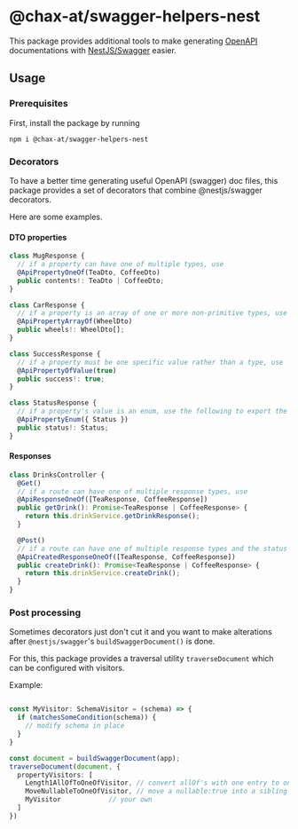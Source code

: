 # @chax-at/swagger-helpers-nest

This package provides additional tools to make generating <a href="https://swagger.io/specification/">OpenAPI</a> documentations with <a href="https://github.com/nestjs/swagger">NestJS/Swagger</a> easier.

## Usage

### Prerequisites

First, install the package by running

```
npm i @chax-at/swagger-helpers-nest
```

### Decorators

To have a better time generating useful OpenAPI (swagger) doc files, this package provides a set of decorators that combine @nestjs/swagger decorators.

Here are some examples.

#### DTO properties

```ts
class MugResponse {
  // if a property can have one of multiple types, use
  @ApiPropertyOneOf(TeaDto, CoffeeDto)
  public contents!: TeaDto | CoffeeDto;
}

class CarResponse {
  // if a property is an array of one or more non-primitive types, use
  @ApiPropertyArrayOf(WheelDto)
  public wheels!: WheelDto[];
}

class SuccessResponse {
  // if a property must be one specific value rather than a type, use
  @ApiPropertyOfValue(true)
  public success!: true;
}

class StatusResponse {
  // if a property's value is an enum, use the following to export the enum itself into the docs too
  @ApiPropertyEnum({ Status })
  public status!: Status;
}
```

#### Responses

```ts
class DrinksController {
  @Get()
  // if a route can have one of multiple response types, use
  @ApiResponseOneOf([TeaResponse, CoffeeResponse])
  public getDrink(): Promise<TeaResponse | CoffeeResponse> {
    return this.drinkService.getDrinkResponse();
  }

  @Post()
  // if a route can have one of multiple response types and the status should be 201, use
  @ApiCreatedResponseOneOf([TeaResponse, CoffeeResponse])
  public createDrink(): Promise<TeaResponse | CoffeeResponse> {
    return this.drinkService.createDrink();
  }
}
```

### Post processing

Sometimes decorators just don't cut it and you want to make alterations after `@nestjs/swagger`'s
`buildSwaggerDocument()` is done.

For this, this package provides a traversal utility `traverseDocument` which can be configured with visitors.

Example:
```ts

const MyVisitor: SchemaVisitor = (schema) => {
  if (matchesSomeCondition(schema)) {
    // modify schema in place
  }
}

const document = buildSwaggerDocument(app);
traverseDocument(document, {
  propertyVisitors: [
    Length1AllOfToOneOfVisitor, // convert allOf's with one entry to oneOf's
    MoveNullableToOneOfVisitor, // move a nullable:true into a sibling oneOf
    MyVisitor            // your own
  ]
})
```
